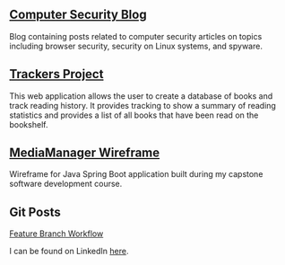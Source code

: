 ## [Computer Security Blog](https://oneexists.github.io/blog/all)

Blog containing posts related to computer security articles on topics including
browser security, security on Linux systems, and spyware.

## [Trackers Project](https://github.com/oneexists/trackers)

This web application allows the user to create a database of books and track
reading history. It provides tracking to show a summary of reading statistics
and provides a list of all books that have been read on the bookshelf.

## [MediaManager Wireframe](https://oneexists.github.io/html/media_manager_wireframes.html)

Wireframe for Java Spring Boot application built during my capstone software development course.

## Git Posts

[Feature Branch Workflow](https://oneexists.github.io/git/feature-branch-workflow)

I can be found on LinkedIn [here](https://www.linkedin.com/in/skylar-lynner-826079188/).
